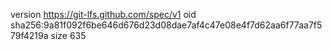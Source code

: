version https://git-lfs.github.com/spec/v1
oid sha256:9a81f092f6be646d676d23d08dae7af4c47e08e4f7d62aa6f77aa7f579f4219a
size 635
